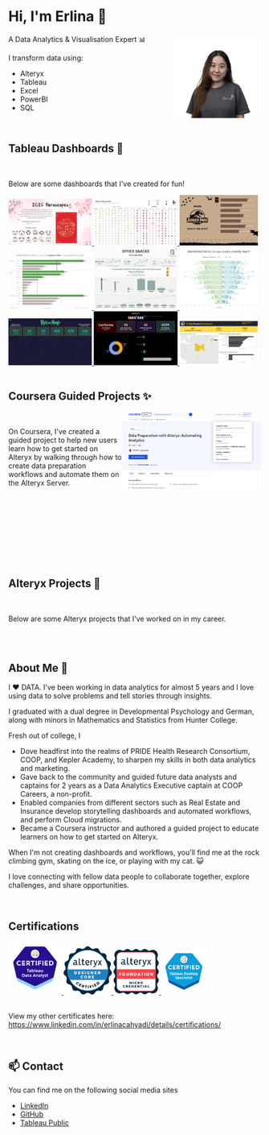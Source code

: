# Hi, I'm Erlina 👋

<!--img src='https://avatars.githubusercontent.com/u/34423757?v=4' width="20%"-->

<img align="right" src="https://github.com/ErlinaAC/Images/blob/main/Profile.png" alt="Erlina Cahyadi" width="35%">

A Data Analytics & Visualisation Expert 📊

I transform data using:
- Alteryx
- Tableau
- Excel
- PowerBI
- SQL 

<br>

##  Tableau Dashboards 🌱

<br>

Below are some dashboards that I've created for fun!

<!-- Horoscopes -->
  <a href="https://public.tableau.com/app/profile/erlina6186/viz/HowsYourLuckIn2024/2024Horoscopes">
    <img src="https://github.com/ErlinaAC/Images/blob/main/2024%20Horoscopes.png" width ="33%">
  </a>
  

<!--Wine-ding Down -->
  <a href="https://public.tableau.com/app/profile/erlina6186/viz/WOW2023Week29Re-vizWine-dingDown/Wine-dingDown">
    <img src="https://github.com/ErlinaAC/Images/blob/main/Wine-ding%20Down.png" width ="33%">
  </a>


<!--Jurassic Park -->
  <a href="https://public.tableau.com/app/profile/erlina6186/viz/JurassicParkRatings/Dashboard1">
    <img src="https://github.com/ErlinaAC/Images/blob/main/Which%20Jurassic%20Park%20Film%20Is%20The%20Best.png" width ="31%">
  </a>


<!--WOW2021:16 -->
  <a href="https://public.tableau.com/app/profile/erlina6186/viz/WOW2021W16CanyouuseQuickLODstorecreatethisview_16917864949410/Dashboard1">
    <img src="https://github.com/ErlinaAC/Images/blob/main/%23WOW2021%20W16.png" width ="33%">
  </a>


<!--Office Snacks -->
  <a href="https://public.tableau.com/app/profile/erlina6186/viz/OfficeSnacks/OfficeSnacksDash">
    <img src="https://github.com/ErlinaAC/Images/blob/main/Office%20Snacks%20Dash.png" width ="33%">
  </a>



  <!--Jitterfly -->
  <a href="https://public.tableau.com/app/profile/erlina6186/viz/WOW2023W19_16842646953310/WOW2023Week19">
    <img src="https://github.com/ErlinaAC/Images/blob/main/%23WOW2023%20Week%2019.png" width ="31%">
  </a>


  <!--Rick and Morty-->
  <a href="https://public.tableau.com/app/profile/erlina6186/viz/RickandMortyAPIDashboardWeek/RickandMortyDash">
    <img src="https://github.com/ErlinaAC/Images/blob/main/Rick%20and%20Morty%20Dash.png" width ="33%">
  </a>


  <!--Who is a Survivor-->
  <a href="https://public.tableau.com/app/profile/erlina6186/viz/SurvivorDash/WhoisaSurvivorDash">
    <img src="https://github.com/ErlinaAC/Images/blob/main/Who%20is%20a%20Survivor%20Dash.png" width ="33%">
  </a>


  <!--FixMyStreet-->
  <a href="https://public.tableau.com/app/profile/erlina6186/viz/FixMyStreetDashboard/Dashboard1">
    <img src="https://github.com/ErlinaAC/Images/blob/main/FixMyStreet.png" width ="31%">
  </a>

<br>
<br>

## Coursera Guided Projects ✨



  <!--1. Data Preparation with Alteryx: Automating Alteryx-->
<a href="https://www.coursera.org/projects/data-preparation-with-alteryx--automating-analytics#about">
  <img src="https://github.com/ErlinaAC/Images/blob/main/Coursera.png" align="right" width="55%">
</a>

<br> 

On Coursera, I've created a guided project to help new users learn how to get started on Alteryx by walking through how to create data preparation workflows and automate them on the Alteryx Server.


<br> 
<br>
<br>
<br>
<br> 
<br>
<br> 
<br>


## Alteryx Projects 🚀

<br>

Below are some Alteryx projects that I've worked on in my career.

  <!--Extract Refreshes-->
 
<!--
   
<a href="https://github.com/ErlinaAC/Images/blob/main/Extract%20Refreshes.png">
    <img src="https://github.com/ErlinaAC/Images/blob/main/Extract%20Refreshes.png" width="49%"">
</a>

-->


  <!--Subscriptions-->

<!--

<a href="https://github.com/ErlinaAC/Images/blob/main/Subscriptions.png">
    <img src="https://github.com/ErlinaAC/Images/blob/main/Subscriptions.png" width="49%"">
</a>


-->

  <!--Users and User Groups-->

<!--
<a href="https://github.com/ErlinaAC/Images/blob/main/Users%20and%20User%20Groups.png">
    <img src="https://github.com/ErlinaAC/Images/blob/main/Users%20and%20User%20Groups.png" width="49%"">
</a>   

-->

  <!--Favorites-->

<!--

<a href="https://github.com/ErlinaAC/Images/blob/main/Favorites.png">
    <img src="https://github.com/ErlinaAC/Images/blob/main/Favorites.png" width="49%"">
</a>   

-->

<br>
<br>


## About Me 🤗


I ❤️ DATA. I've been working in data analytics for almost 5 years and I love using data to solve problems and tell stories through insights.

I graduated with a dual degree in Developmental Psychology and German, along with minors in Mathematics and Statistics from Hunter College. 

Fresh out of college, I
- Dove headfirst into the realms of PRIDE Health Research Consortium, COOP, and Kepler Academy, to sharpen my skills in both data analytics and marketing. 
- Gave back to the community and guided future data analysts and captains for 2 years as a Data Analytics Executive captain at COOP Careers, a non-profit.
- Enabled companies from different sectors such as Real Estate and Insurance develop storytelling dashboards and automated workflows, and perform Cloud migrations.
- Became a Coursera instructor and authored a guided project to educate learners on how to get started on Alteryx. 

When I'm not creating dashboards and workflows, you'll find me at the rock climbing gym, skating on the ice, or playing with my cat. 😺

I love connecting with fellow data people to collaborate together, explore challenges, and share opportunities.


  <!-- <img src="https://github.com/wjsutton/wjsutton.github.io/blob/master/assets/img/work_timeline.png?raw=true"> -->

<br>

## Certifications

  <!--Tableau Data Analyst-->
<a href="https://www.credly.com/badges/d4c6df45-3139-4d4a-a096-e63dffef93b3/linked_in_profile">
  <img src="https://github.com/ErlinaAC/Images/blob/main/Tableau%20Data%20Analyst.png" width="21%">
</a>


  <!--Alteryx Designer Core -->
<a href="https://www.credly.com/badges/517754e5-0c55-4d91-89f8-68a069029593/public_url">
  <img src="https://github.com/ErlinaAC/Images/blob/main/Alteryx%20Designer%20Core.png" width="19%">
</a>


  <!--Alteryx Foundational Micro-Credential-->
<a href="https://www.credly.com/badges/af5c6069-10cf-4a80-829e-88170201c57e/linked_in_profile">
  <img src="https://github.com/ErlinaAC/Images/blob/main/Alteryx%20Foundational%20Micro-Credential.png" width="18%">
</a>


  <!--Tableau Desktop Specialist-->
<a href="https://www.credly.com/badges/8bce8ef2-0e7a-4f18-b067-2e239008e09f/public_url">
  <img src="https://github.com/ErlinaAC/Images/blob/main/Tableau%20Desktop%20Specialist.png" width="18%">
</a>

<br>
<br>


View my other certificates here: https://www.linkedin.com/in/erlinacahyadi/details/certifications/

<br> 

## 📫 Contact

You can find me on the following social media sites

- [LinkedIn](https://www.linkedin.com/in/erlinacahyadi/)
- [GitHub](https://github.com/ErlinaAC)
- [Tableau Public](https://public.tableau.com/app/profile/erlina6186/vizzes)

